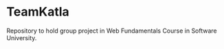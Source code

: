 TeamKatla
=========

Repository to hold group project in Web Fundamentals Course in Software University.
